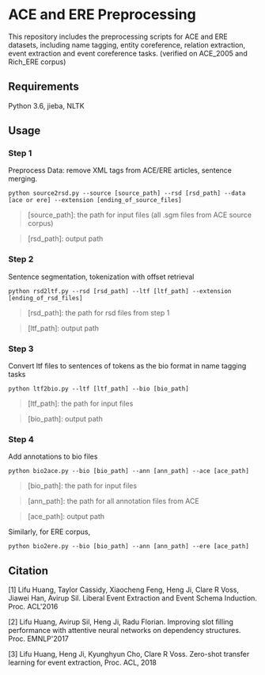 # ACE and ERE Preprocessing

This repository includes the preprocessing scripts for ACE and ERE datasets, including name tagging, entity coreference, relation extraction, event extraction and event coreference tasks. (verified on ACE_2005 and Rich_ERE corpus)

## Requirements

Python 3.6, jieba, NLTK

## Usage

### Step 1
Preprocess Data: remove XML tags from ACE/ERE articles, sentence merging.

```
python source2rsd.py --source [source_path] --rsd [rsd_path] --data [ace or ere] --extension [ending_of_source_files]
```

 > [source_path]: the path for input files (all .sgm files from ACE source corpus)
 
 > [rsd_path]: output path
 
### Step 2
Sentence segmentation, tokenization with offset retrieval

```
python rsd2ltf.py --rsd [rsd_path] --ltf [ltf_path] --extension [ending_of_rsd_files]
```

 > [rsd_path]: the path for rsd files from step 1
 
 > [ltf_path]: output path
 
### Step 3
Convert ltf files to sentences of tokens as the bio format in name tagging tasks

```
python ltf2bio.py --ltf [ltf_path] --bio [bio_path]
```

 > [ltf_path]: the path for input files
 
 > [bio_path]: output path
 
 ### Step 4
Add annotations to bio files

```
python bio2ace.py --bio [bio_path] --ann [ann_path] --ace [ace_path]
```

 > [bio_path]: the path for input files
 
 > [ann_path]: the path for all annotation files from ACE
 
 > [ace_path]: output path
 
Similarly, for ERE corpus,

```
python bio2ere.py --bio [bio_path] --ann [ann_path] --ere [ace_path]
``` 

## Citation
[1] Lifu Huang, Taylor Cassidy, Xiaocheng Feng, Heng Ji, Clare R Voss, Jiawei Han, Avirup Sil. Liberal Event Extraction and Event Schema Induction. Proc. ACL'2016

[2] Lifu Huang, Avirup Sil, Heng Ji, Radu Florian. Improving slot filling performance with attentive neural networks on dependency structures. Proc. EMNLP'2017

[3] Lifu Huang, Heng Ji, Kyunghyun Cho, Clare R Voss. Zero-shot transfer learning for event extraction, Proc. ACL, 2018
